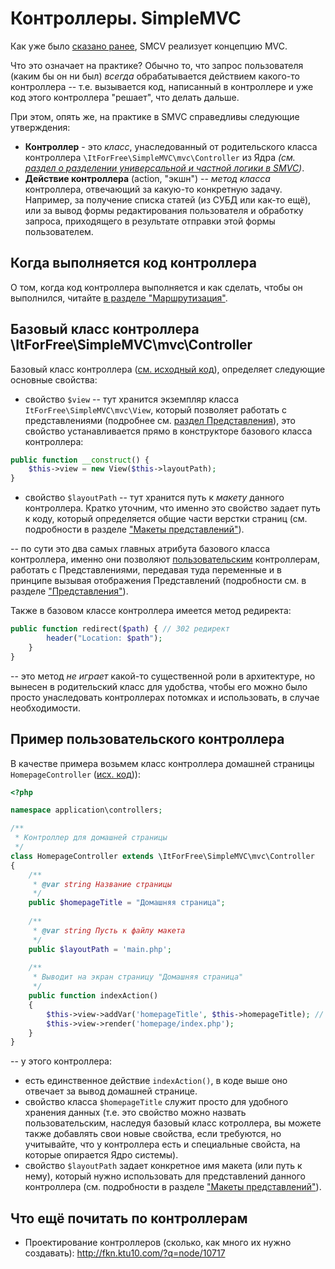 
# Контроллеры. SimpleMVC


Как уже было [сказано ранее](Start.md), SMCV реализует концепцию MVC.

Что это означает на практике? Обычно то, что запрос пользователя (каким бы он ни был) _всегда_ обрабатывается действием какого-то контроллера -- т.е. вызывается код, написанный в контроллере и уже код этого контроллера "решает", что делать дальше.

 При этом, опять же, на практике в SMVC справедливы следующие утверждения:
 * **Контроллер** - это _класс_, унаследованный от родительского класса контроллера  `\ItForFree\SimpleMVC\mvc\Controller` из Ядра _(см. [раздел о разделении универсальной и частной логики в SMVC](docs/Start.md))_.
 * **Действие контроллера** (action, "экшн") -- _метод класса_ контроллера, отвечающий за какую-то конкретную задачу. Например, за получение списка статей (из СУБД или как-то ещё), или за вывод формы редактирования пользователя и обработку запроса, приходящего в результате отправки этой формы пользователем.

## Когда выполняется код контроллера

О том, когда код контроллера выполняется и как сделать, чтобы он выполнился, читайте [в разделе "Маршрутизация"](docs/Routing.md).

##  Базовый класс контроллера \ItForFree\SimpleMVC\mvc\Controller

Базовый класс контроллера  ([см. исходный код](https://github.com/it-for-free/SimpleMVC/blob/master/src/mvc/Controller.php#L1)), определяет следующие основные свойства:
* свойство `$view` -- тут хранится экземпляр класса `ItForFree\SimpleMVC\mvc\View`, который позволяет работать с представлениями (подробнее см. [раздел Представления](Views.md)), это свойство устанавливается прямо в конструкторе базового класса контроллера:
```php
public function __construct() {
    $this->view = new View($this->layoutPath);
}
```
* свойство `$layoutPath` -- тут хранится путь к _макету_ данного контроллера. Кратко уточним, что именно это свойство задает путь к коду, который определяется общие части верстки страниц (см. подробности в разделе ["Макеты представлений"](Layouts.md)).


-- по сути это два самых главных атрибута базового класса контроллера, именно они позволяют [пользовательским](http://fkn.ktu10.com/?q=node/11132) контроллерам, работать с Представлениями, передавая туда переменные и в принципе вызывая отображения Представлений (подробности см. в разделе ["Представления"](Views.md)).

Также в базовом классе контроллера имеется метод редиректа:
```php
public function redirect($path) { // 302 редирект
        header("Location: $path");
    }
}
```
-- это метод _не играет_ какой-то существенной роли в архитектуре, но вынесен в родительский класс для удобства, чтобы его можно было просто унаследовать контроллерах потомках и использовать, в случае необходимости.

## Пример пользовательского контроллера

В качестве примера возьмем класс контроллера домашней страницы `HomepageController` ([исх. код](https://github.com/it-for-free/SimpleMVC-example/blob/master/application/controllers/HomepageController.php#L1))):

```php
<?php

namespace application\controllers;

/**
 * Контроллер для домашней страницы
 */
class HomepageController extends \ItForFree\SimpleMVC\mvc\Controller
{
    /**
     * @var string Название страницы
     */
    public $homepageTitle = "Домашняя страница";
    
    /**
     * @var string Пусть к файлу макета 
     */
    public $layoutPath = 'main.php';
      
    /**
     * Выводит на экран страницу "Домашняя страница"
     */
    public function indexAction()
    {
        $this->view->addVar('homepageTitle', $this->homepageTitle); // передаём переменную по view
        $this->view->render('homepage/index.php');
    }
}
```

-- у этого контроллера:
* есть единственное действие `indexAction()`,  в коде выше оно отвечает за вывод домашней странице.
* свойство класса `$homepageTitle` служит просто для удобного хранения данных (т.е. это свойство можно назвать пользовательским, наследуя базовый класс котроллера, вы можете также добавлять свои новые свойства, если требуются, но учитывайте, что у контроллера есть и специальные свойста, на которые опирается Ядро системы).
* свойство `$layoutPath` задает конкретное имя макета (или путь к нему), который нужно использовать для представлений данного контроллера (см. подробности в разделе ["Макеты представлений"](Layouts.md)). 

## Что ещё почитать по контроллерам

* Проектирование контроллеров (сколько, как много их нужно создавать): http://fkn.ktu10.com/?q=node/10717
